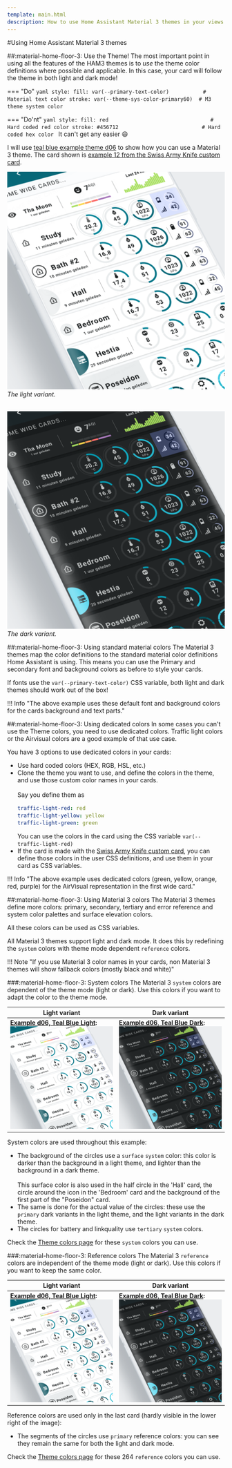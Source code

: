 ```yaml
---
template: main.html
description: How to use Home Assistant Material 3 themes in your views and cards. Start by using the standard light and dark theme definitions, and extend this with specific colors.
---
```

<!--- 2022.05.11 Volgens seobility, 399 words. Advies is minimaal 800, al gaat 600 woorden ook al snel goed -->

#Using Home Assistant Material 3 themes

##:material-home-floor-3: Use the Theme!
The most important point in using all the features of the HAM3 themes is to _use_ the theme color definitions where possible and applicable. In this case, your card will follow the theme in both light and dark mode!

=== "Do"
    ```yaml
      style:
        fill: var(--primary-text-color)           # Material text color
        stroke: var(--theme-sys-color-primary60)  # M3 theme system color
    ```

=== "Do'nt"
    ```yaml
      style:
        fill: red                                 # Hard coded red color
        stroke: #456712                           # Hard coded hex color
    ```
It can't get any easier :smile:

I will use [teal blue example theme d06][example-d06-md] to show how you can use a Material 3 theme. The card shown is [example 12 from the Swiss Army Knife custom card][swiss-army-knife-documentation-example-12-url].

![AmoebeLabs Material 3 Theme Example D06 Light]
_The light variant._

<br>![AmoebeLabs Material 3 Theme Example D06 Dark]
_The dark variant._

##:material-home-floor-3: Using standard material colors
The Material 3 themes map the color definitions to the standard material color definitions Home Assistant is using.
This means you can use the Primary and secondary font and background colors as before to style your cards.

If fonts use the `var(--primary-text-color)` CSS variable, both light and dark themes should work out of the box!

!!! Info "The above example uses these default font and background colors for the cards background and text parts."

##:material-home-floor-3: Using dedicated colors
In some cases you can't use the Theme colors, you need to use dedicated colors. Traffic light colors or the Airvisual colors are a good example of that use case.

You have 3 options to use dedicated colors in your cards:

- Use hard coded colors (HEX, RGB, HSL, etc.)
- Clone the theme you want to use, and define the colors in the theme, and use those custom color names in your cards.
  <br><br>Say you define them as
  ```yaml
  traffic-light-red: red
  traffic-light-yellow: yellow
  traffic-light-green: green
  ```
  You can use the colors in the card using the CSS variable `var(--traffic-light-red)`
- If the card is made with the [Swiss Army Knife custom card][swiss-army-knife-documentation-url], you can define those colors in the user CSS definitions, and use them in your card as CSS variables. 

!!! Info "The above example uses dedicated colors (green, yellow, orange, red, purple) for the AirVisual representation in the first wide card."


##:material-home-floor-3: Using Material 3 colors
The Material 3 themes define more colors: primary, secondary, tertiary and error reference and system color palettes and surface elevation colors.

All these colors can be used as CSS variables.

All Material 3 themes support light and dark mode. It does this by redefining the `system` colors with theme mode dependent `reference` colors.

!!! Note "If you use Material 3 color names in your cards, non Material 3 themes will show fallback colors (mostly black and white)"

###:material-home-floor-3: System colors
The Material 3 `system` colors are dependent of the theme mode (light or dark). Use this colors if you want to adapt the color to the theme mode.

| **Light variant** | **Dark variant**|
| ------------ | ---------------- |
| **[Example d06, Teal Blue Light][example-d06-md]:** [![AmoebeLabs Material 3 Theme Example D06 Light]][example-d06-md] | **[Example d06, Teal Blue Dark][example-d06-md]:** [![AmoebeLabs Material 3 Theme Example D06 Dark]][example-d06-md] |

System colors are used throughout this example:

- The background of the circles use a `surface` `system` color: this color is darker than the background in a light theme, and lighter than the background in a dark theme.
<br><br>This surface color is also used in the half circle in the 'Hall' card, the circle around the icon in the 'Bedroom' card and the background of the first part of the "Poseidon" card.
- The same is done for the actual value of the circles: these use the `primary` dark variants in the light theme, and the light variants in the dark theme.
- The circles for battery and linkquality use `tertiary` `system` colors.


Check the [Theme colors page][ha-m3-theme-colors-url] for these `system` colors you can use.


###:material-home-floor-3: Reference colors
The Material 3 `reference` colors are independent of the theme mode (light or dark). Use this colors if you want to keep the same color.

| **Light variant** | **Dark variant**|
| ------------ | ---------------- |
| **[Example d06, Teal Blue Light][example-d06-md]:** [![AmoebeLabs Material 3 Theme Example D06 Light]][example-d06-md] | **[Example d06, Teal Blue Dark][example-d06-md]:** [![AmoebeLabs Material 3 Theme Example D06 Dark]][example-d06-md] |

Reference colors are used only in the last card (hardly visible in the lower right of the image):

- The segments of the circles use `primary` reference colors: you can see they remain the same for both the light and dark mode.

Check the [Theme colors page][ha-m3-theme-colors-url] for these 264 `reference` colors you can use.


<!--- References to external sites... -->

[swiss-army-knife-documentation-url]: https://swiss-army-knife.docs.amoebelabs.com/
[swiss-army-knife-documentation-example-12-url]: https://swiss-army-knife.docs.amoebelabs.com/examples/example-12/

<!--- Internal References... -->
[ha-m3-theme-colors-url]: ../../basics/ha-m3-theme-colors/
[example-d06-md]: ../examples/example-theme-d06-tealblue.md

<!--- References to pictures... -->

[AmoebeLabs Material 3 Theme Example D06 Light]: ../assets/screenshots/m3-example-d06-light.png
[AmoebeLabs Material 3 Theme Example D06 Dark]: ../assets/screenshots/m3-example-d06-dark.png